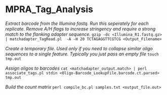 # MPRA_Tag_Analysis



*Extract barcode from the Illumina fastq. Run this seperately for each replicate. Remove A/H flags to increase stringency and require a strong match to the flanking adapter sequence.*
```gzip -dc <Illumina_R1.fastq.gz> | matchadapter_TagRead.pl  -A -H 20 TCTAGAGGTTCGTCG <Output_Filename>```


*Create a temporary file. Used only if you need to collapse similar oligo sequences to a single feature. Typically you just pass an empty file*
```touch tmp.out```

*Assign oligos to barcodes*
```cat <matchadapter_output.match> | perl associate_tags.pl stdin <Oligo-Barcode_LookupFile.barcode.ct.parsed> tmp.out```

*Build the count matrix*
`perl compile_bc.pl samples.txt <output_file.out>`
